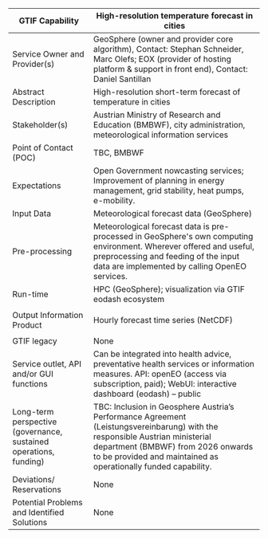 ﻿|GTIF Capability|**High-resolution temperature forecast in cities**|
| - | - |
|Service Owner and Provider(s)|GeoSphere (owner and provider core algorithm), Contact: Stephan Schneider, Marc Olefs; EOX (provider of hosting platform & support in front end), Contact: Daniel Santillan|
|Abstract Description|High-resolution short-term forecast of temperature in cities|
|Stakeholder(s)|Austrian Ministry of Research and Education (BMBWF), city administration, meteorological information services|
|Point of Contact (POC)|TBC, BMBWF|
|Expectations|Open Government nowcasting services; Improvement of planning in energy management, grid stability, heat pumps, e-mobility.|
|Input Data|Meteorological forecast data (GeoSphere)|
|Pre-processing|Meteorological forecast data is pre-processed in GeoSphere's own computing environment. Wherever offered and useful, preprocessing and feeding of the input data are implemented by calling OpenEO services.|
|Run-time|HPC (GeoSphere); visualization via GTIF eodash ecosystem|
|Output Information Product|<p>Hourly forecast time series (NetCDF)</p><p></p>|
|GTIF legacy|None|
|Service outlet, API and/or GUI functions|Can be integrated into health advice, preventative health services or information measures. API: openEO (access via subscription, paid); WebUI: interactive dashboard (eodash) – public|
|Long-term perspective (governance, sustained operations, funding)|TBC: Inclusion in Geosphere Austria’s Performance Agreement (Leistungsvereinbarung) with the responsible Austrian ministerial department (BMBWF) from 2026 onwards to be provided and maintained as operationally funded capability.|
|Deviations/ Reservations|None|
|Potential Problems and Identified Solutions|None|

